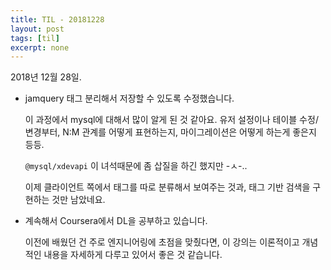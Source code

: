 ```yaml
---
title: TIL - 20181228
layout: post
tags: [til]
excerpt: none
---
```


2018년 12월 28일.

- jamquery 태그 분리해서 저장할 수 있도록 수정했습니다.
  
  이 과정에서 mysql에 대해서 많이 알게 된 것 같아요. 유저 설정이나 테이블 수정/변경부터, N:M 관계를 어떻게 표현하는지, 마이그레이션은 어떻게 하는게 좋은지 등등.

  `@mysql/xdevapi` 이 녀석때문에 좀 삽질을 하긴 했지만 -ㅅ-..

  이제 클라이언트 쪽에서 태그를 따로 분류해서 보여주는 것과, 태그 기반 검색을 구현하는 것만 남았네요.

- 계속해서 Coursera에서 DL을 공부하고 있습니다.
  
  이전에 배웠던 건 주로 엔지니어링에 초점을 맞췄다면, 이 강의는 이론적이고 개념적인 내용을 자세하게 다루고 있어서 좋은 것 같습니다.